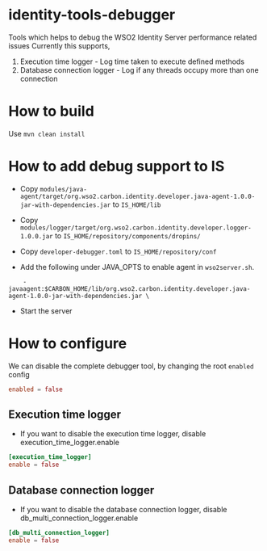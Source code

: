 # identity-tools-debugger
Tools which helps to debug the WSO2 Identity Server performance related issues
Currently this supports,
1. Execution time logger - Log time taken to execute defined methods
2. Database connection logger - Log if any threads occupy more than one connection

# How to build
Use `mvn clean install`

# How to add debug support to IS
* Copy `modules/java-agent/target/org.wso2.carbon.identity.developer.java-agent-1.0.0-jar-with-dependencies.jar` to `IS_HOME/lib`

* Copy
  `modules/logger/target/org.wso2.carbon.identity.developer.logger-1.0.0.jar` to `IS_HOME/repository/components/dropins/`
* Copy `developer-debugger.toml` to `IS_HOME/repository/conf`
* Add the following under JAVA_OPTS to enable agent in `wso2server.sh`. 
```
    -javaagent:$CARBON_HOME/lib/org.wso2.carbon.identity.developer.java-agent-1.0.0-jar-with-dependencies.jar \
```
* Start the server

# How to configure
We can disable the complete debugger tool, by changing the root `enabled` config
```toml
enabled = false
```
## Execution time logger
- If you want to disable the execution time logger, disable execution_time_logger.enable
```toml
[execution_time_logger]
enable = false
```

## Database connection logger
- If you want to disable the database connection logger, disable db_multi_connection_logger.enable
```toml
[db_multi_connection_logger]
enable = false
```